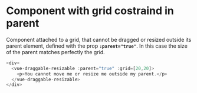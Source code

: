 # Component with grid costraind in parent

Component attached to a grid, that cannot be dragged or resized outside its parent element, defined with the prop <b>`:parent="true"`</b>. In this case the size of the parent matches perfectly the grid.

~~~js
<div>
  <vue-draggable-resizable :parent="true" :grid=[20,20]>
    <p>You cannot move me or resize me outside my parent.</p>
  </vue-draggable-resizable>
</div>
~~~